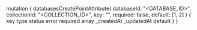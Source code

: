 mutation {
    databasesCreatePointAttribute(
        databaseId: "<DATABASE_ID>",
        collectionId: "<COLLECTION_ID>",
        key: "",
        required: false,
        default: [1, 2]
    ) {
        key
        type
        status
        error
        required
        array
        _createdAt
        _updatedAt
        default
    }
}
